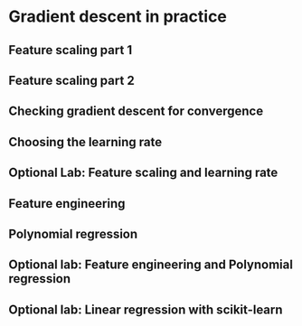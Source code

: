 # Gradient descent in practice

## Feature scaling part 1

## Feature scaling part 2

## Checking gradient descent for convergence

## Choosing the learning rate

## Optional Lab: Feature scaling and learning rate

## Feature engineering

## Polynomial regression

## Optional lab: Feature engineering and Polynomial regression

## Optional lab: Linear regression with scikit-learn
